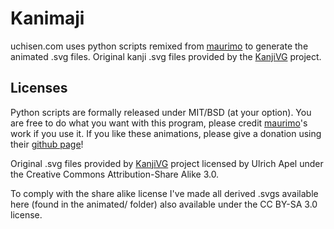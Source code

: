 # Kanimaji #

uchisen.com uses python scripts remixed from [maurimo](https://github.com/maurimo) to generate the animated .svg files. 
Original kanji .svg files provided by the [KanjiVG](http://kanjivg.tagaini.net/) project.


## Licenses ##

Python scripts are formally released under MIT/BSD (at your option).
You are free to do what you want with this program, please credit [maurimo](https://github.com/maurimo)'s work if you use it.
If you like these animations, please give a donation using their [github page](https://github.com/maurimo)!

Original .svg files provided by [KanjiVG](http://kanjivg.tagaini.net/) project licensed by Ulrich Apel under the Creative Commons Attribution-Share Alike 3.0. 

To comply with the share alike license I've made all derived .svgs available here (found in the animated/ folder) also available under the CC BY-SA 3.0 license.
